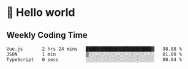 # 🍻 Hello world

## Weekly Coding Time
<!--START_SECTION:waka-->

```text
Vue.js       2 hrs 24 mins   ████████████████████████▓   98.88 %
JSON         1 min           ▒░░░░░░░░░░░░░░░░░░░░░░░░   01.08 %
TypeScript   0 secs          ░░░░░░░░░░░░░░░░░░░░░░░░░   00.04 %
```

<!--END_SECTION:waka-->
